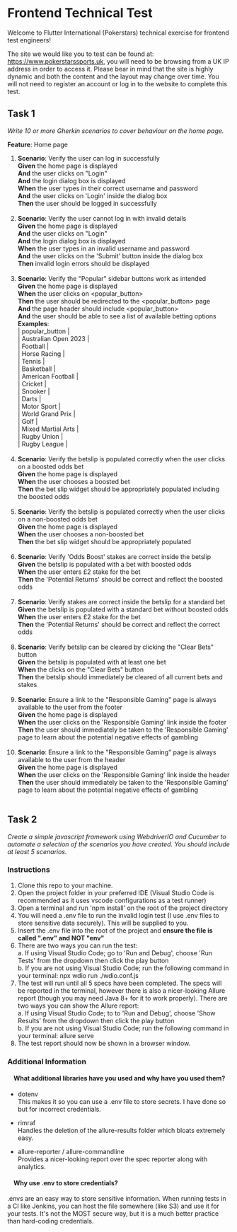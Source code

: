 # Frontend Technical Test

Welcome to Flutter International (Pokerstars) technical exercise for frontend test engineers!

The site we would like you to test can be found at: https://www.pokerstarssports.uk, you will need to be browsing from a UK IP address in order to access it. Please bear in mind that the site is highly dynamic and both the content and the layout may change over time. You will not need to register an account or log in to the website to complete this test.

## Task 1

_Write 10 or more Gherkin scenarios to cover behaviour on the home page._

**Feature**: Home page

1. **Scenario**: Verify the user can log in successfully<br/>
   **Given** the home page is displayed<br/>
   **And** the user clicks on "Login"<br/>
   **And** the login dialog box is displayed<br/>
   **When** the user types in their correct username and password<br/>
   **And** the user clicks on 'Login' inside the dialog box<br/>
   **Then** the user should be logged in successfully<br/>
   <br/>
2. **Scenario**: Verify the user cannot log in with invalid details<br/>
   **Given** the home page is displayed<br/>
   **And** the user clicks on "Login"<br/>
   **And** the login dialog box is displayed<br/>
   **When** the user types in an invalid username and password<br/>
   **And** the user clicks on the 'Submit' button inside the dialog box<br/>
   **Then** invalid login errors should be displayed<br/>
   <br/>
3. **Scenario**: Verify the "Popular" sidebar buttons work as intended<br/>
   **Given** the home page is displayed<br/>
   **When** the user clicks on <popular_button><br/>
   **Then** the user should be redirected to the <popular_button> page<br/>
   **And** the page header should include <popular_button><br/>
   **And** the user should be able to see a list of available betting options<br/>
   **Examples**:<br/>
   | popular_button | <br/>
   | Australian Open 2023 |<br/>
   | Football |<br/>
   | Horse Racing |<br/>
   | Tennis |<br/>
   | Basketball |<br/>
   | American Football |<br/>
   | Cricket |<br/>
   | Snooker |<br/>
   | Darts |<br/>
   | Motor Sport |<br/>
   | World Grand Prix |<br/>
   | Golf |<br/>
   | Mixed Martial Arts |<br/>
   | Rugby Union |<br/>
   | Rugby League |<br/>
   <br/>
4. **Scenario**: Verify the betslip is populated correctly when the user clicks on a boosted odds bet<br/>
   **Given** the home page is displayed<br/>
   **When** the user chooses a boosted bet<br/>
   **Then** the bet slip widget should be appropriately populated including the boosted odds<br/>
   <br/>
5. **Scenario**: Verify the betslip is populated correctly when the user clicks on a non-boosted odds bet<br/>
   **Given** the home page is displayed<br/>
   **When** the user chooses a non-boosted bet<br/>
   **Then** the bet slip widget should be appropriately populated<br/>
   <br/>
6. **Scenario**: Verify 'Odds Boost' stakes are correct inside the betslip<br/>
   **Given** the betslip is populated with a bet with boosted odds<br/>
   **When** the user enters £2 stake for the bet<br/>
   **Then** the 'Potential Returns' should be correct and reflect the boosted odds<br/>
   <br/>
7. **Scenario**: Verify stakes are correct inside the betslip for a standard bet<br/>
   **Given** the betslip is populated with a standard bet without boosted odds<br/>
   **When** the user enters £2 stake for the bet<br/>
   **Then** the 'Potential Returns' should be correct and reflect the correct odds<br/>
   <br/>
8. **Scenario**: Verify betslip can be cleared by clicking the "Clear Bets" button<br/>
   **Given** the betslip is populated with at least one bet<br/>
   **When** the clicks on the "Clear Bets" button<br/>
   **Then** the betslip should immediately be cleared of all current bets and stakes<br/>
   <br/>
9. **Scenario**: Ensure a link to the "Responsible Gaming" page is always available to the user from the footer<br/>
   **Given** the home page is displayed<br/>
   **When** the user clicks on the 'Responsible Gaming' link inside the footer<br/>
   **Then** the user should immediately be taken to the 'Responsible Gaming' page to learn about the potential negative effects of gambling<br/>
   <br/>
10. **Scenario**: Ensure a link to the "Responsible Gaming" page is always available to the user from the header<br/>
    **Given** the home page is displayed<br/>
    **When** the user clicks on the 'Responsible Gaming' link inside the header<br/>
    **Then** the user should immediately be taken to the 'Responsible Gaming' page to learn about the potential negative effects of gambling<br/>
    <br/>

## Task 2

_Create a simple javascript framework using WebdriverIO and Cucumber to automate a selection of the scenarios you have created. You should include at least 5 scenarios._

### Instructions

1. Clone this repo to your machine.
2. Open the project folder in your preferred IDE (Visual Studio Code is recommended as it uses vscode configurations as a test runner)
3. Open a terminal and run 'npm install' on the root of the project directory
4. You will need a .env file to run the invalid login test (I use .env files to store sensitive data securely). This will be supplied to you.
5. Insert the .env file into the root of the project and **ensure the file is called ".env" and NOT "env"**
6. There are two ways you can run the test:<br/>
   a. If using Visual Studio Code; go to 'Run and Debug', choose 'Run Tests' from the dropdown then click the play button<br/>
   b. If you are not using Visual Studio Code; run the following command in your terminal: npx wdio run ./wdio.conf.js<br/>
7. The test will run until all 5 specs have been completed. The specs will be reported in the terminal, however there is also a nicer-looking Allure report (though you may need Java 8+ for it to work properly). There are two ways you can show the Allure report:<br/>
   a. If using Visual Studio Code; to to 'Run and Debug', choose 'Show Results' from the dropdown then click the play button<br/>
   b. If you are not using Visual Studio Code; run the following command in your terminal: allure serve<br/>
8. The test report should now be shown in a browser window.

### Additional Information

#### &emsp;What additional libraries have you used and why have you used them?

- dotenv<br/>
  This makes it so you can use a .env file to store secrets. I have done so but for incorrect credentials.

- rimraf<br/>
  Handles the deletion of the allure-results folder which bloats extremely easy.

- allure-reporter / allure-commandline<br/>
  Provides a nicer-looking report over the spec reporter along with analytics.

#### &emsp;Why use .env to store credentials?

.envs are an easy way to store sensitive information. When running tests in a CI like Jenkins, you can host the file somewhere (like S3) and use it for your tests. It's not the MOST secure way, but it is a much better practice than hard-coding credentials.
